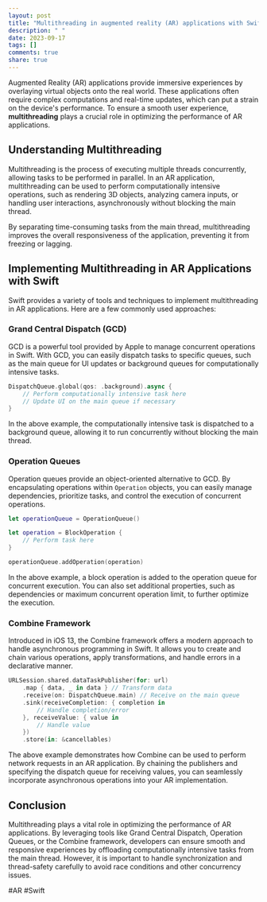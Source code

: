 ```yaml
---
layout: post
title: "Multithreading in augmented reality (AR) applications with Swift"
description: " "
date: 2023-09-17
tags: []
comments: true
share: true
---
```


Augmented Reality (AR) applications provide immersive experiences by overlaying virtual objects onto the real world. These applications often require complex computations and real-time updates, which can put a strain on the device's performance. To ensure a smooth user experience, **multithreading** plays a crucial role in optimizing the performance of AR applications.

## Understanding Multithreading

Multithreading is the process of executing multiple threads concurrently, allowing tasks to be performed in parallel. In an AR application, multithreading can be used to perform computationally intensive operations, such as rendering 3D objects, analyzing camera inputs, or handling user interactions, asynchronously without blocking the main thread.

By separating time-consuming tasks from the main thread, multithreading improves the overall responsiveness of the application, preventing it from freezing or lagging.

## Implementing Multithreading in AR Applications with Swift

Swift provides a variety of tools and techniques to implement multithreading in AR applications. Here are a few commonly used approaches:

### Grand Central Dispatch (GCD)

GCD is a powerful tool provided by Apple to manage concurrent operations in Swift. With GCD, you can easily dispatch tasks to specific queues, such as the main queue for UI updates or background queues for computationally intensive tasks.

```swift
DispatchQueue.global(qos: .background).async {
    // Perform computationally intensive task here
    // Update UI on the main queue if necessary
}
```

In the above example, the computationally intensive task is dispatched to a background queue, allowing it to run concurrently without blocking the main thread.

### Operation Queues

Operation queues provide an object-oriented alternative to GCD. By encapsulating operations within `Operation` objects, you can easily manage dependencies, prioritize tasks, and control the execution of concurrent operations.

```swift
let operationQueue = OperationQueue()

let operation = BlockOperation {
    // Perform task here
}

operationQueue.addOperation(operation)
```

In the above example, a block operation is added to the operation queue for concurrent execution. You can also set additional properties, such as dependencies or maximum concurrent operation limit, to further optimize the execution.

### Combine Framework

Introduced in iOS 13, the Combine framework offers a modern approach to handle asynchronous programming in Swift. It allows you to create and chain various operations, apply transformations, and handle errors in a declarative manner.

```swift
URLSession.shared.dataTaskPublisher(for: url)
    .map { data, _ in data } // Transform data
    .receive(on: DispatchQueue.main) // Receive on the main queue
    .sink(receiveCompletion: { completion in
        // Handle completion/error
    }, receiveValue: { value in
        // Handle value
    })
    .store(in: &cancellables)
```

The above example demonstrates how Combine can be used to perform network requests in an AR application. By chaining the publishers and specifying the dispatch queue for receiving values, you can seamlessly incorporate asynchronous operations into your AR implementation.

## Conclusion

Multithreading plays a vital role in optimizing the performance of AR applications. By leveraging tools like Grand Central Dispatch, Operation Queues, or the Combine framework, developers can ensure smooth and responsive experiences by offloading computationally intensive tasks from the main thread. However, it is important to handle synchronization and thread-safety carefully to avoid race conditions and other concurrency issues.

#AR #Swift